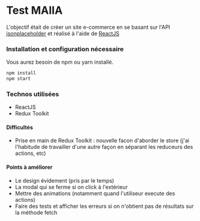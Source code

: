 # Test MAIIA

L'objectif était de créer un site e-commerce en se basant sur l'API [jsonplaceholder](https://jsonplaceholder.typicode.com/photos) et réalisé à l'aide de [ReactJS](https://reactjs.org/)

### Installation et configuration nécessaire

Vous aurez besoin de npm ou yarn installé.
```sh
npm install
npm start
```

### Technos utilisées

- ReactJS
- Redux Toolkit

#### Difficultés

- Prise en main de Redux Toolkit : nouvelle facon d'aborder le store (j'ai l'habitude de travailler d'une autre façon en séparant les reduceurs des actions, etc)

#### Points à améliorer

- Le design évidement (pris par le temps)
- La modal qui se ferme si on click à l'extérieur
- Mettre des animations (notamment quand l'utiliseur execute des actions)
- Faire des tests et afficher les erreurs si on n'obtient pas de résultats sur la méthode fetch
